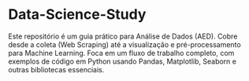 # Data-Science-Study
Este repositório é um guia prático para Análise de Dados (AED). Cobre desde a coleta (Web Scraping) até a visualização e pré-processamento para Machine Learning. Foca em um fluxo de trabalho completo, com exemplos de código em Python usando Pandas, Matplotlib, Seaborn e outras bibliotecas essenciais.
